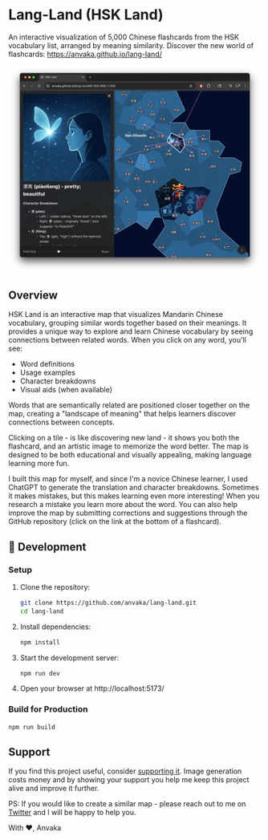# Lang-Land (HSK Land)

An interactive visualization of 5,000 Chinese flashcards from the HSK vocabulary list, arranged by meaning
similarity. Discover the new world of flashcards: https://anvaka.github.io/lang-land/

[![UI Demo](feature.png)](https://anvaka.github.io/lang-land/)

## Overview


HSK Land is an interactive map that visualizes Mandarin Chinese vocabulary, grouping similar words together
based on their meanings. It provides a unique way to explore and learn Chinese vocabulary by seeing connections
between related words. When you click on any word, you'll see:

- Word definitions
- Usage examples
- Character breakdowns
- Visual aids (when available)

Words that are semantically related are positioned closer together on the map, creating a "landscape of meaning"
that helps learners discover connections between concepts.

Clicking on a tile - is like discovering new land - it shows you both the flashcard, and an artistic image to 
memorize the word better. The map is designed to be both educational and visually appealing, making language learning
more fun.

I built this map for myself, and since I'm a novice Chinese learner, I used ChatGPT to generate the translation and
character breakdowns. Sometimes it makes mistakes, but this makes learning even more interesting! When you research
a mistake you learn more about the word. You can also help improve the map by submitting corrections
and suggestions through the GitHub repository (click on the link at the bottom of a flashcard).

## 🔨 Development

### Setup

1. Clone the repository:
   ```sh
   git clone https://github.com/anvaka/lang-land.git
   cd lang-land
   ```

2. Install dependencies:
   ```sh
   npm install
   ```

3. Start the development server:
   ```sh
   npm run dev
   ```

4. Open your browser at http://localhost:5173/

### Build for Production

```sh
npm run build
```

## Support

If you find this project useful, consider [supporting it](http://paypal.com/paypalme/anvakos/5). 
Image generation costs money and by showing your support you help me keep this project alive and improve it further.

PS: If you would like to create a similar map - please reach out to me on [Twitter](https://x.com/anvaka) and I will be happy to help you.

With ❤️, Anvaka 
